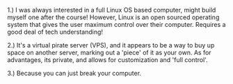 1.) I was always interested in a full Linux OS based computer, might build myself one after the course! However, Linux is an open sourced operating system that gives the user maximum control over their computer. Requires a good deal of tech understanding!

2.) It's a virtual pirate server (VPS), and it appears to be a way to buy up space on another server, marking out a 'piece' of it as your own. As for advantages, its private, and allows for customization and 'full control'.

3.) Because you can just break your computer.